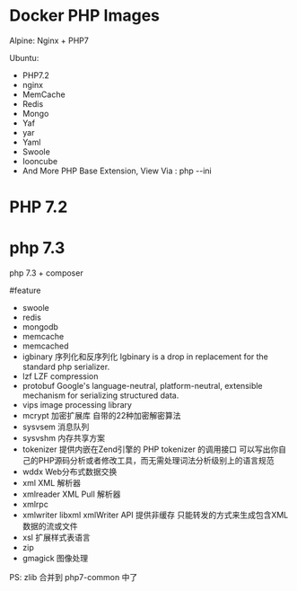 # Docker PHP Images

Alpine: Nginx + PHP7

Ubuntu: 
 - PHP7.2
 - nginx
 - MemCache
 - Redis 
 - Mongo
 - Yaf
 - yar
 - Yaml
 - Swoole
 - Iooncube
 - And More PHP Base Extension, View Via : php --ini

 # PHP 7.2

# php 7.3
php 7.3 + composer

#feature

* swoole
* redis 
* mongodb
* memcache
* memcached
* igbinary 序列化和反序列化 Igbinary is a drop in replacement for the standard php serializer.
* lzf LZF compression
* protobuf Google's language-neutral, platform-neutral, extensible mechanism for serializing structured data.
* vips image processing library
* mcrypt 加密扩展库 自带的22种加密解密算法
* sysvsem 消息队列
* sysvshm 内存共享方案
* tokenizer 提供内嵌在Zend引擎的 PHP tokenizer 的调用接口 可以写出你自己的PHP源码分析或者修改工具，而无需处理词法分析级别上的语言规范
* wddx Web分布式数据交换
* xml XML 解析器
* xmlreader XML Pull 解析器
* xmlrpc
* xmlwriter libxml xmlWriter API 提供非缓存 只能转发的方式来生成包含XML数据的流或文件
* xsl 扩展样式表语言
* zip 
* gmagick 图像处理

PS: zlib 合并到 php7-common 中了  